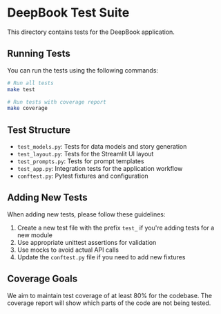 # DeepBook Test Suite

This directory contains tests for the DeepBook application.

## Running Tests

You can run the tests using the following commands:

```bash
# Run all tests
make test

# Run tests with coverage report
make coverage
```

## Test Structure

- `test_models.py`: Tests for data models and story generation
- `test_layout.py`: Tests for the Streamlit UI layout
- `test_prompts.py`: Tests for prompt templates
- `test_app.py`: Integration tests for the application workflow
- `conftest.py`: Pytest fixtures and configuration

## Adding New Tests

When adding new tests, please follow these guidelines:

1. Create a new test file with the prefix `test_` if you're adding tests for a new module
2. Use appropriate unittest assertions for validation
3. Use mocks to avoid actual API calls
4. Update the `conftest.py` file if you need to add new fixtures

## Coverage Goals

We aim to maintain test coverage of at least 80% for the codebase. The coverage report will show which parts of the code are not being tested.

